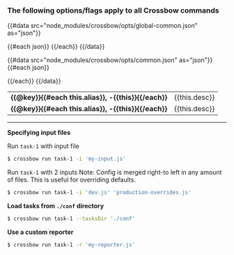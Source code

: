 ### The following options/flags apply to all Crossbow commands

{{#data src="node_modules/crossbow/opts/global-common.json" as="json"}}
<table class=opts>
{{#each json}}
    <tr>
    <td class=opts__key><strong>{{@key}}{{#each this.alias}}, -{{this}}{{/each}}</strong></td>
    <td class=opts__value>
        {{this.desc}}
    </td>
    </tr>
{{/each}}
{{/data}}

{{#data src="node_modules/crossbow/opts/common.json" as="json"}}
{{#each json}}
    <tr>
        <td class=opts__key><strong>{{@key}}{{#each this.alias}}, -{{this}}{{/each}}</strong></td>
        <td class=opts__value>
            {{this.desc}}
        </td>
    </tr>
{{/each}}
{{/data}}
</table>

---

**Specifying input files**

Run `task-1` with input file

```sh
$ crossbow run task-1 -i 'my-input.js'
```

Run `task-1` with 2 inputs
Note: Config is merged right-to left in any amount of files. This is useful for overriding
defaults.

```sh
$ crossbow run task-1 -i 'dev.js' 'production-overrides.js'
```

**Load tasks from `./conf` directory**

```sh
$ crossbow run task-1 --tasksDir './conf'
```

**Use a custom reporter**

```sh
$ crossbow run task-1 -r 'my-reporter.js'
```
